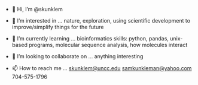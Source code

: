 - 👋 Hi, I’m @skunklem

- 👀 I’m interested in ...
    nature, exploration, using scientific development to improve/simplify things for the future
    
- 🌱 I’m currently learning ...
    bioinformatics skills: python, pandas, unix-based programs, molecular sequence analysis, how molecules interact
    
- 💞️ I’m looking to collaborate on ...
    anything interesting
    
- 📫 How to reach me ...
    skunklem@uncc.edu
    samkunkleman@yahoo.com
    704-575-1796

<!---
skunklem/skunklem is a ✨ special ✨ repository because its `README.md` (this file) appears on your GitHub profile.
You can click the Preview link to take a look at your changes.
--->
